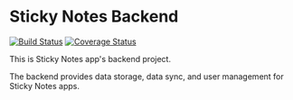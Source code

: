 # Sticky Notes Backend

[![Build Status](https://travis-ci.org/kumabook/stickynotes-backend.svg?branch=master)](https://travis-ci.org/kumabook/stickynotes-backend)
[![Coverage Status](https://coveralls.io/repos/github/kumabook/stickynotes-backend/badge.svg?branch=master)](https://coveralls.io/github/kumabook/stickynotes-backend?branch=master)

This is Sticky Notes app's backend project.

The backend provides data storage, data sync,
and user management for Sticky Notes apps.
